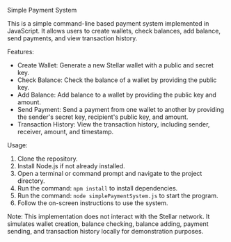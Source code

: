 Simple Payment System

This is a simple command-line based payment system implemented in JavaScript. It allows users to create wallets, check balances, add balance, send payments, and view transaction history.

Features:
- Create Wallet: Generate a new Stellar wallet with a public and secret key.
- Check Balance: Check the balance of a wallet by providing the public key.
- Add Balance: Add balance to a wallet by providing the public key and amount.
- Send Payment: Send a payment from one wallet to another by providing the sender's secret key, recipient's public key, and amount.
- Transaction History: View the transaction history, including sender, receiver, amount, and timestamp.

Usage:
1. Clone the repository.
2. Install Node.js if not already installed.
3. Open a terminal or command prompt and navigate to the project directory.
4. Run the command: `npm install` to install dependencies.
5. Run the command: `node simplePaymentSystem.js` to start the program.
6. Follow the on-screen instructions to use the system.

Note: This implementation does not interact with the Stellar network. It simulates wallet creation, balance checking, balance adding, payment sending, and transaction history locally for demonstration purposes.

